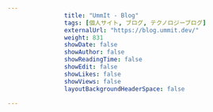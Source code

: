 ```yaml
---
                title: "UmmIt - Blog"
                tags: [個人サイト, ブログ, テクノロジーブログ]
                externalUrl: "https://blog.ummit.dev/"
                weight: 831
                showDate: false
                showAuthor: false
                showReadingTime: false
                showEdit: false
                showLikes: false
                showViews: false
                layoutBackgroundHeaderSpace: false
                
---
```


